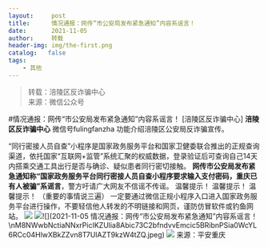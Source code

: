 ```yaml
---
layout:     post
title:      情况通报：网传“市公安局发布紧急通知”内容系谣言！
date:       2021-11-05
author:     转载
header-img: img/the-first.png
catalog:   false
tags:
    - 其他
---
```


<blockquote><p>转载：涪陵区反诈骗中心<br>
来源：微信公众号</p></blockquote>

#情况通报：网传“市公安局发布紧急通知”内容系谣言！
[涪陵区反诈骗中心]
**涪陵区反诈骗中心**
微信号fulingfanzha
功能介绍涪陵区公安局反诈骗宣传。

“同行密接人员自查”小程序是国家政务服务平台和国家卫健委联合推出的正规查询渠道，依托国家“互联网+监管”系统汇聚的权威数据，登录验证后可查询自己14天内搭乘交通工具出行是否与确诊、疑似患者同行密切接触。
**网传市公安局发布紧急通知称“国家政务服务平台同行密接人员自查小程序要求输入支付密码，重庆已有人被骗”系谣言**，警方吁请广大网友不信谣不传谣。
温馨提示！
温馨提示！
温馨提示！
（重要的事情说三遍）
一定要通过微信正规小程序入口进入国家政务服务平台进行操作，不要轻信他人转发的不明链接和网页，谨防仿冒软件或钓鱼网站。
![]({{site.baseurl}}/postimg/ZGkFvx7y0xLb6FBIpAka002Thg6dCnd9fD1brSdu2Gy84RFBnWITLBQa04aGz0c3Lra20748Ac91KTpHqKZSRg.jpeg)
![]({{site.baseurl}}/postimg/nM8NWwbNctiaNNxrPicIKZUlia8Abic73C2blaW8x7Fy3DupkhQZib6F3jCibicwRzknichCNV4TiaTvMc5ka0NI64ibokiaQ.jpeg)![](2021-11-05
情况通报：网传“市公安局发布紧急通知”内容系谣言！\\nM8NWwbNctiaNNxrPicIKZUlia8Abic73C2bfndvvEmcic5BRibnPSia0WcYL6RCc04HlwXBkZZvn8T7UlAZT9kzW4tZQ.jpeg)
![]({{site.baseurl}}/postimg/ZGkFvx7y0xLb6FBIpAka002Thg6dCnd9ia8Dk7lsY7zyrRga7mtXdzhfvAEVeSRPm5R3LNZe9MUicQYAzEEQUKkA.jpeg)
来源：平安重庆
